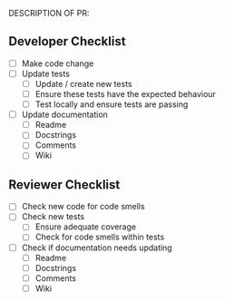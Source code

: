 DESCRIPTION OF PR:

## Developer Checklist
- [ ] Make code change
- [ ] Update tests
  - [ ] Update / create new tests
  - [ ] Ensure these tests have the expected behaviour
  - [ ] Test locally and ensure tests are passing
- [ ] Update documentation
  - [ ] Readme
  - [ ] Docstrings
  - [ ] Comments
  - [ ] Wiki

## Reviewer Checklist
- [ ] Check new code for code smells
- [ ] Check new tests
  - [ ] Ensure adequate coverage
  - [ ] Check for code smells within tests
- [ ] Check if documentation needs updating
  - [ ] Readme
  - [ ] Docstrings
  - [ ] Comments
  - [ ] Wiki
